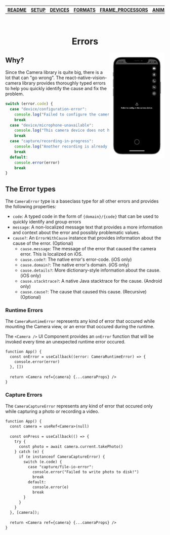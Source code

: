 <table>
<tr>
<th><a href="../README.md">README</a></th>
<th><a href="./SETUP.md">SETUP</a></th>
<th><a href="./DEVICES.md">DEVICES</a></th>
<th><a href="./FORMATS.md">FORMATS</a></th>
<th><a href="./FRAME_PROCESSORS.md">FRAME_PROCESSORS</a></th>
<th><a href="./ANIMATED.md">ANIMATED</a></th>
<th>ERRORS</th>
</tr>
</table>

<br/>

<h1 align="center">Errors</h1>

<div>
  <img align="right" width="35%" src="../img/example_error.png">
</div>

## Why?

Since the Camera library is quite big, there is a lot that can "go wrong". The react-native-vision-camera library provides thoroughly typed errors to help you quickly identify the cause and fix the problem.

```ts
switch (error.code) {
  case "device/configuration-error":
    console.log("Failed to configure the camera device.")
    break
  case "device/microphone-unavailable":
    console.log("This camera device does not have a microphone.")
    break
  case "capture/recording-in-progress":
    console.log("Another recording is already in progress!")
    break
  default:
    console.error(error)
    break
}
```

## The Error types

The `CameraError` type is a baseclass type for all other errors and provides the following properties:

* `code`: A typed code in the form of `{domain}/{code}` that can be used to quickly identify and group errors
* `message`: A non-localized message text that provides a more information and context about the error and possibly problematic values.
* `cause?`: An `ErrorWithCause` instance that provides information about the cause of the error. (Optional)
  * `cause.message`: The message of the error that caused the camera error. This is localized on iOS.
  * `cause.code?`: The native error's error-code. (iOS only)
  * `cause.domain?`: The native error's domain. (iOS only)
  * `cause.details?`: More dictionary-style information about the cause. (iOS only)
  * `cause.stacktrace?`: A native Java stacktrace for the cause. (Android only)
  * `cause.cause?`: The cause that caused this cause. (Recursive) (Optional)

### Runtime Errors

The `CameraRuntimeError` represents any kind of error that occured while mounting the Camera view, or an error that occured during the runtime.

The `<Camera />` UI Component provides an `onError` function that will be invoked every time an unexpected runtime error occured.

```tsx
function App() {
  const onError = useCallback((error: CameraRuntimeError) => {
    console.error(error)
  }, [])

  return <Camera ref={camera} {...cameraProps} />
}
```

### Capture Errors

The `CameraCaptureError` represents any kind of error that occured only while capturing a photo or recording a video.

```tsx
function App() {
  const camera = useRef<Camera>(null)

  const onPress = useCallback(() => {
    try {
      const photo = await camera.current.takePhoto()
    } catch (e) {
      if (e instanceof CameraCaptureError) {
        switch (e.code) {
          case "capture/file-io-error":
            console.error("Failed to write photo to disk!")
            break
          default:
            console.error(e)
            break
        }
      }
    }
  }, [camera]);

  return <Camera ref={camera} {...cameraProps} />
}
```
